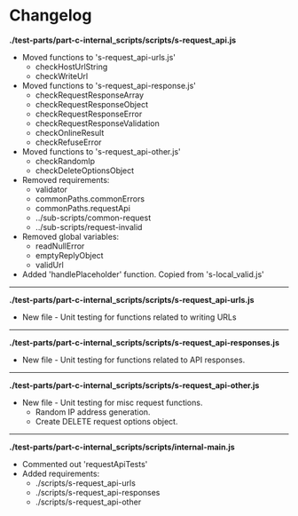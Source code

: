 # Changelog

**./test-parts/part-c-internal_scripts/scripts/s-request_api.js**
* Moved functions to 's-request_api-urls.js'
	* checkHostUrlString
	* checkWriteUrl
* Moved functions to 's-request_api-response.js'
	* checkRequestResponseArray
	* checkRequestResponseObject
	* checkRequestResponseError
	* checkRequestResponseValidation
	* checkOnlineResult
	* checkRefuseError
* Moved functions to 's-request_api-other.js'
	* checkRandomIp
	* checkDeleteOptionsObject
* Removed requirements:
	* validator
	* commonPaths.commonErrors
	* commonPaths.requestApi
	* ../sub-scripts/common-request
	* ../sub-scripts/request-invalid
* Removed global variables:
	* readNullError
	* emptyReplyObject
	* validUrl
* Added 'handlePlaceholder' function. Copied from 's-local_valid.js'

---

**./test-parts/part-c-internal_scripts/scripts/s-request_api-urls.js**
* New file - Unit testing for functions related to writing URLs

---

**./test-parts/part-c-internal_scripts/scripts/s-request_api-responses.js**
* New file - Unit testing for functions related to API responses.

---

**./test-parts/part-c-internal_scripts/scripts/s-request_api-other.js**
* New file - Unit testing for misc request functions.
	* Random IP address generation.
	* Create DELETE request options object.

---

**./test-parts/part-c-internal_scripts/scripts/internal-main.js**
* Commented out 'requestApiTests'
* Added requirements:
	* ./scripts/s-request_api-urls
	* ./scripts/s-request_api-responses
	* ./scripts/s-request_api-other

